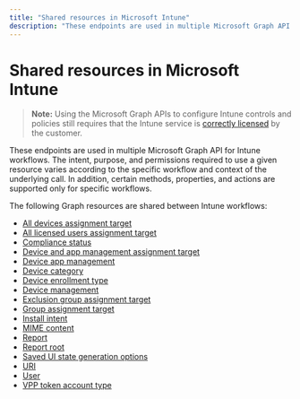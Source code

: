 ---title: "Shared resources in Microsoft Intune"description: "These endpoints are used in multiple Microsoft Graph API for Intune workflows.  The intent, purpose, and permissions required to use a given resource varies according to the specific workflow and context of the underlying call.  In addition, certain methods, properties, and actions are supported only for specific workflows."---# Shared resources in Microsoft Intune> **Note:** Using the Microsoft Graph APIs to configure Intune controls and policies still requires that the Intune service is [correctly licensed](https://www.microsoft.com/en-us/cloud-platform/microsoft-intune-pricing) by the customer.These endpoints are used in multiple Microsoft Graph API for Intune workflows.  The intent, purpose, and permissions required to use a given resource varies according to the specific workflow and context of the underlying call.  In addition, certain methods, properties, and actions are supported only for specific workflows.The following Graph resources are shared between Intune workflows:  - [All devices assignment target](intune-shared-alldevicesassignmenttarget.md)- [All licensed users assignment target](intune-shared-alllicensedusersassignmenttarget.md)- [Compliance status](intune-shared-compliancestatus.md)- [Device and app management assignment target](intune-shared-deviceandappmanagementassignmenttarget.md)- [Device app management](intune-shared-deviceappmanagement.md)- [Device category](intune-shared-devicecategory.md)- [Device enrollment type](intune-shared-deviceenrollmenttype.md)- [Device management](intune-shared-devicemanagement.md)- [Exclusion group assignment target](intune-shared-exclusiongroupassignmenttarget.md)- [Group assignment target](intune-shared-groupassignmenttarget.md)- [Install intent](intune-shared-installintent.md)- [MIME content](intune-shared-mimecontent.md)- [Report](intune-shared-report.md)- [Report root](intune-shared-reportroot.md)- [Saved UI state generation options](intune-shared-saveduistategenerationoptions.md)- [URI](intune-shared-uri.md)- [User](intune-shared-user.md)- [VPP token account type](intune-shared-vpptokenaccounttype.md)